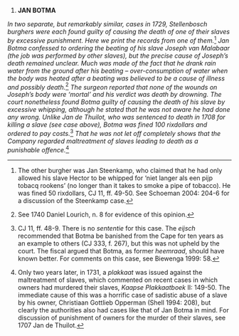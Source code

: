 1.  **JAN BOTMA**

*In two separate, but remarkably similar, cases in 1729, Stellenbosch
burghers were each found guilty of causing the death of one of their
slaves by excessive punishment. Here we print the records from one of
them.*[^1] *Jan Botma confessed to ordering the beating of his slave
Joseph van Malabaar (the job was performed by other slaves), but the
precise cause of Joseph’s death remained unclear. Much was made of the
fact that he drank rain water from the ground after his beating –
over-consumption of water when the body was heated after a beating was
believed to be a cause of illness and possibly death.*[^2] *The surgeon
reported that none of the wounds on Joseph’s body were ‘mortal’ and his
verdict was death by drowning. The court nonetheless found Botma guilty
of causing the death of his slave by excessive whipping, although he
stated that he was not aware he had done any wrong. Unlike Jan de
Thuilot, who was sentenced to death in 1708 for killing a slave (see
case above), Botma was fined 100 rixdollars and ordered to pay
costs.*[^3] *That he was not let off completely shows that the Company
regarded maltreatment of slaves leading to death as a punishable
offence.*[^4]

[^1]: The other burgher was Jan Steenkamp, who claimed that he had only
    allowed his slave Hector to be whipped for ‘niet langer als een pijp
    tobacq rookens’ (no longer than it takes to smoke a pipe of
    tobacco). He was fined 50 rixdollars, CJ 11, ff. 49-50. See Schoeman
    2004: 204-6 for a discussion of the Steenkamp case.

[^2]: See 1740 Daniel Lourich, n. 8 for evidence of this opinion.

[^3]: CJ 11, ff. 48-9. There is no *sententie* for this case. The
    *eijsch* recommended that Botma be banished from the Cape for ten
    years as an example to others (CJ 333, f. 267), but this was not
    upheld by the court. The fiscal argued that Botma, as former
    *heemraad*, should have known better. For comments on this case, see
    Biewenga 1999: 58.

[^4]: Only two years later, in 1731, a *plakkaat* was issued against the
    maltreatment of slaves, which commented on recent cases in which
    owners had murdered their slaves, *Kaapse Plakkaatboek* II: 149-50.
    The immediate cause of this was a horrific case of sadistic abuse of
    a slave by his owner, Christiaan Gottlieb Opperman (Shell 1994:
    208), but clearly the authorities also had cases like that of Jan
    Botma in mind. For discussion of punishment of owners for the murder
    of their slaves, see 1707 Jan de Thuilot.
